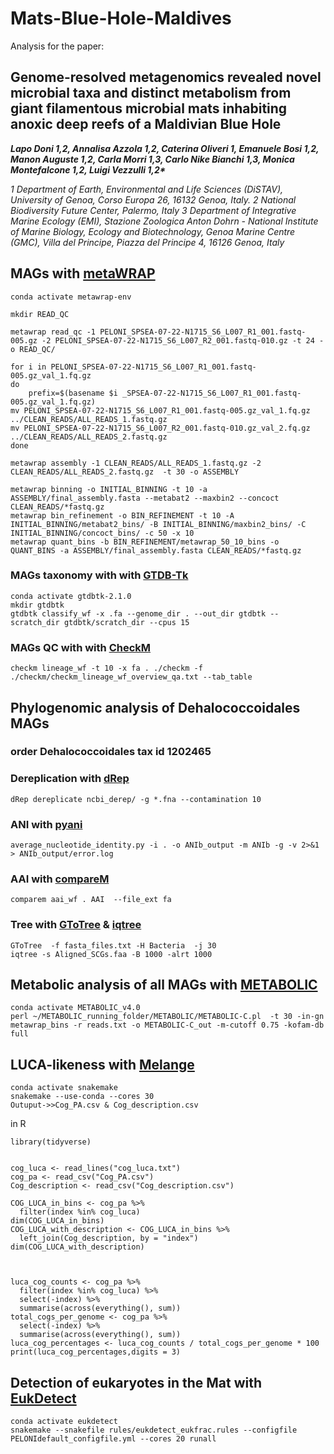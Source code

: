 # Mats-Blue-Hole-Maldives

Analysis for the paper:
## Genome-resolved metagenomics revealed novel microbial taxa and distinct metabolism from giant filamentous microbial mats inhabiting anoxic deep reefs of a Maldivian Blue Hole
___Lapo Doni 1,2, Annalisa Azzola 1,2, Caterina Oliveri 1, Emanuele Bosi 1,2, Manon Auguste 1,2, Carla Morri 1,3, Carlo Nike Bianchi 1,3, Monica Montefalcone 1,2, Luigi Vezzulli 1,2*___


_1 Department of Earth, Environmental and Life Sciences (DiSTAV), University of Genoa, Corso Europa 26, 16132 Genoa, Italy.
2 National Biodiversity Future Center, Palermo, Italy
3 Department of Integrative Marine Ecology (EMI), Stazione Zoologica Anton Dohrn - National Institute of Marine Biology, Ecology and Biotechnology, Genoa Marine Centre (GMC), Villa del Principe, Piazza del Principe 4, 16126 Genoa, Italy_

 

## MAGs with [metaWRAP](https://github.com/bxlab/metaWRAP) 
```
conda activate metawrap-env

mkdir READ_QC

metawrap read_qc -1 PELONI_SPSEA-07-22-N1715_S6_L007_R1_001.fastq-005.gz -2 PELONI_SPSEA-07-22-N1715_S6_L007_R2_001.fastq-010.gz -t 24 -o READ_QC/

for i in PELONI_SPSEA-07-22-N1715_S6_L007_R1_001.fastq-005.gz_val_1.fq.gz
do 
	prefix=$(basename $i _SPSEA-07-22-N1715_S6_L007_R1_001.fastq-005.gz_val_1.fq.gz)
mv PELONI_SPSEA-07-22-N1715_S6_L007_R1_001.fastq-005.gz_val_1.fq.gz ../CLEAN_READS/ALL_READS_1.fastq.gz
mv PELONI_SPSEA-07-22-N1715_S6_L007_R2_001.fastq-010.gz_val_2.fq.gz ../CLEAN_READS/ALL_READS_2.fastq.gz
done

metawrap assembly -1 CLEAN_READS/ALL_READS_1.fastq.gz -2 CLEAN_READS/ALL_READS_2.fastq.gz  -t 30 -o ASSEMBLY

metawrap binning -o INITIAL_BINNING -t 10 -a ASSEMBLY/final_assembly.fasta --metabat2 --maxbin2 --concoct CLEAN_READS/*fastq.gz
metawrap bin_refinement -o BIN_REFINEMENT -t 10 -A INITIAL_BINNING/metabat2_bins/ -B INITIAL_BINNING/maxbin2_bins/ -C INITIAL_BINNING/concoct_bins/ -c 50 -x 10
metawrap quant_bins -b BIN_REFINEMENT/metawrap_50_10_bins -o QUANT_BINS -a ASSEMBLY/final_assembly.fasta CLEAN_READS/*fastq.gz

```




### MAGs taxonomy with  with [GTDB-Tk](https://github.com/Ecogenomics/GTDBTk)

```
conda activate gtdbtk-2.1.0
mkdir gtdbtk
gtdbtk classify_wf -x .fa --genome_dir . --out_dir gtdbtk --scratch_dir gtdbtk/scratch_dir --cpus 15
```

### MAGs QC with  with [CheckM](https://github.com/Ecogenomics/CheckM)

```
checkm lineage_wf -t 10 -x fa . ./checkm -f ./checkm/checkm_lineage_wf_overview_qa.txt --tab_table 
```





## Phylogenomic analysis of Dehalococcoidales MAGs
###  order Dehalococcoidales  tax id 1202465

 
### Dereplication with [dRep](https://github.com/MrOlm/drep)
 ```
dRep dereplicate ncbi_derep/ -g *.fna --contamination 10 
 ```
### ANI with [pyani](https://github.com/widdowquinn/pyani)
 ```
average_nucleotide_identity.py -i . -o ANIb_output -m ANIb -g -v 2>&1 > ANIb_output/error.log
 ```
### AAI with [compareM](https://github.com/donovan-h-parks/CompareM)
 ```
comparem aai_wf . AAI  --file_ext fa
 ```
### Tree with [GToTree](https://github.com/AstrobioMike/GToTree) & [iqtree](https://github.com/Cibiv/IQ-TREE)
```
GToTree  -f fasta_files.txt -H Bacteria  -j 30
iqtree -s Aligned_SCGs.faa -B 1000 -alrt 1000
 ```

## Metabolic analysis of all MAGs with [METABOLIC](https://github.com/AnantharamanLab/METABOLIC)
 ```
conda activate METABOLIC_v4.0
perl ~/METABOLIC_running_folder/METABOLIC/METABOLIC-C.pl  -t 30 -in-gn metawrap_bins -r reads.txt -o METABOLIC-C_out -m-cutoff 0.75 -kofam-db full
 ```


## LUCA-likeness with [Melange](https://github.com/sandragodinhosilva/melange)
```
conda activate snakemake
snakemake --use-conda --cores 30
Outuput->>Cog_PA.csv & Cog_description.csv
```

in R

```
library(tidyverse)


cog_luca <- read_lines("cog_luca.txt")  
cog_pa <- read_csv("Cog_PA.csv")  
Cog_description <- read_csv("Cog_description.csv")
 
COG_LUCA_in_bins <- cog_pa %>%
  filter(index %in% cog_luca)
dim(COG_LUCA_in_bins)
COG_LUCA_with_description <- COG_LUCA_in_bins %>%
  left_join(Cog_description, by = "index")
dim(COG_LUCA_with_description)



luca_cog_counts <- cog_pa %>%
  filter(index %in% cog_luca) %>%
  select(-index) %>%
  summarise(across(everything(), sum))
total_cogs_per_genome <- cog_pa %>%
  select(-index) %>%
  summarise(across(everything(), sum))
luca_cog_percentages <- luca_cog_counts / total_cogs_per_genome * 100
print(luca_cog_percentages,digits = 3)
 ```

## Detection of eukaryotes in the Mat with [EukDetect](https://github.com/allind/EukDetect)
```
conda activate eukdetect
snakemake --snakefile rules/eukdetect_eukfrac.rules --configfile PELONIdefault_configfile.yml --cores 20 runall 
```






